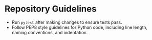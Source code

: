 # Repository Guidelines

- Run `pytest` after making changes to ensure tests pass.
- Follow PEP8 style guidelines for Python code, including line length, naming conventions, and indentation.
